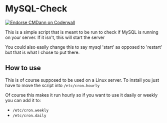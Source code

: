 <h1>MySQL-Check</h1>
<a href="https://coderwall.com/cmdann"><img alt="Endorse CMDann on Coderwall" src="https://api.coderwall.com/cmdann/endorsecount.png" /></a>

<p>This is a simple script that is meant to be run to check if MySQL is running on your server. If it isn't, this will start the server</p>
<p>You could also easily change this to say mysql 'start' as opposed to 'restart' but that is what I chose to put there.</p>
<h2>How to use</h2>
<p>This is of course supposed to be used on a Linux server. To install you just have to move the script into <code>/etc/cron.hourly</code></p>
<p>Of course this makes it run hourly so if you want to use it daaily or weekly you can add it to:</p>
<ul>
<li><code>/etc/cron.weekly</code></li>
<li><code>/etc/cron.daily</code></li>
</ul>
